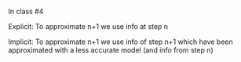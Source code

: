 In class #4

Explicit: To approximate n+1 we use info at step n

Implicit: To approximate n+1 we use info of step n+1 which have been approximated with a less accurate model (and info from step n)